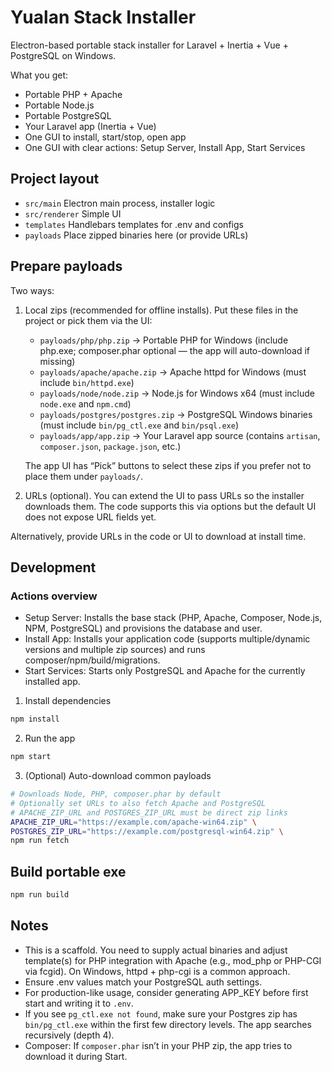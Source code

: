# Yualan Stack Installer

Electron-based portable stack installer for Laravel + Inertia + Vue + PostgreSQL on Windows.

What you get:
- Portable PHP + Apache
- Portable Node.js
- Portable PostgreSQL
- Your Laravel app (Inertia + Vue)
- One GUI to install, start/stop, open app
 - One GUI with clear actions: Setup Server, Install App, Start Services

## Project layout
- `src/main` Electron main process, installer logic
- `src/renderer` Simple UI
- `templates` Handlebars templates for .env and configs
- `payloads` Place zipped binaries here (or provide URLs)

## Prepare payloads
Two ways:

1) Local zips (recommended for offline installs). Put these files in the project or pick them via the UI:
	- `payloads/php/php.zip` → Portable PHP for Windows (include php.exe; composer.phar optional — the app will auto-download if missing)
	- `payloads/apache/apache.zip` → Apache httpd for Windows (must include `bin/httpd.exe`)
	- `payloads/node/node.zip` → Node.js for Windows x64 (must include `node.exe` and `npm.cmd`)
	- `payloads/postgres/postgres.zip` → PostgreSQL Windows binaries (must include `bin/pg_ctl.exe` and `bin/psql.exe`)
	- `payloads/app/app.zip` → Your Laravel app source (contains `artisan`, `composer.json`, `package.json`, etc.)

	The app UI has “Pick” buttons to select these zips if you prefer not to place them under `payloads/`.

2) URLs (optional). You can extend the UI to pass URLs so the installer downloads them. The code supports this via options but the default UI does not expose URL fields yet.

Alternatively, provide URLs in the code or UI to download at install time.

## Development
### Actions overview
- Setup Server: Installs the base stack (PHP, Apache, Composer, Node.js, NPM, PostgreSQL) and provisions the database and user.
- Install App: Installs your application code (supports multiple/dynamic versions and multiple zip sources) and runs composer/npm/build/migrations.
- Start Services: Starts only PostgreSQL and Apache for the currently installed app.

1) Install dependencies
```bash
npm install
```

2) Run the app
```bash
npm start
```

3) (Optional) Auto-download common payloads
```bash
# Downloads Node, PHP, composer.phar by default
# Optionally set URLs to also fetch Apache and PostgreSQL
# APACHE_ZIP_URL and POSTGRES_ZIP_URL must be direct zip links
APACHE_ZIP_URL="https://example.com/apache-win64.zip" \
POSTGRES_ZIP_URL="https://example.com/postgresql-win64.zip" \
npm run fetch
```

## Build portable exe
```bash
npm run build
```

## Notes
- This is a scaffold. You need to supply actual binaries and adjust template(s) for PHP integration with Apache (e.g., mod_php or PHP-CGI via fcgid). On Windows, httpd + php-cgi is a common approach.
- Ensure .env values match your PostgreSQL auth settings.
- For production-like usage, consider generating APP_KEY before first start and writing it to `.env`.
 - If you see `pg_ctl.exe not found`, make sure your Postgres zip has `bin/pg_ctl.exe` within the first few directory levels. The app searches recursively (depth 4).
 - Composer: If `composer.phar` isn’t in your PHP zip, the app tries to download it during Start.
